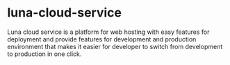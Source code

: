 # luna-cloud-service
Luna cloud service is a platform for web hosting with easy features for deployment and provide features for development and production environment that makes it easier for developer to switch from development to production in one click.
